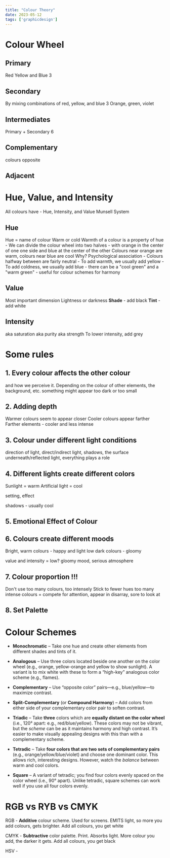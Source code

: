 ```yaml
---
title: "Colour Theory"
date: 2023-05-12
tags: ['graphicdesign']
---
```

# Colour Wheel

## Primary
Red Yellow and Blue
3
## Secondary
By mixing combinations of red, yellow, and blue
3
Orange, green, violet
## Intermediates
Primary + Secondary
6

## Complementary 
colours opposite

## Adjacent


# Hue, Value, and Intensity

All colours have - Hue, Intensity, and Value
Munsell System

## Hue 
Hue = name of colour
Warm or cold
Warmth of a colour is a property of hue
	- We can divide the colour wheel into two halves - 
	  with orange in the center of one one side  and blue at the center of the other   Colours near orange are warm, colours near blue are cool
	  Why? Psychological association
	  - Colours halfway between are fairly neutral
	  - To add warmth, we usually add yellow
	  - To add coldness, we usually add blue
	  - there can be a "cool green" and a "warm green"
	  - useful for colour schemes for harmony

## Value 
Most important dimension
Lightness or darkness 
**Shade** - add black
**Tint** - add white

## Intensity
aka saturation aka purity aka strength
To lower intensity, add grey

# Some rules 

## 1. Every colour affects the other colour 
and how we perceive it. 
Depending on the colour of other elements, the background, etc. something might appear too dark or too small

## 2. Adding depth 
Warmer colours seem to appear closer 
Cooler colours appear farther
Farther elements - cooler and less intense

## 3. Colour under different light conditions
direction of light, direct/indirect light, shadows, the surface underneath/reflected light, everything plays a role

## 4. Different lights create different colors
Sunlight = warm
Artificial light = cool 

setting, effect 

shadows - usually cool

## 5. Emotional Effect of Colour

## 6. Colours create different moods
Bright, warm colours - happy and light
low dark colours - gloomy

value and intensity = low? gloomy mood, serious atmosphere

## 7. Colour proportion !!!
Don't use too many colours, too intensely 
Stick to fewer hues 
too many intense colours = compete for attention, appear in disarray, sore to look at

## 8. Set Palette

# Colour Schemes
-   **Monochromatic** – Take one hue and create other elements from different shades and tints of it.
   
-   **Analogous** – Use three colors located beside one another on the color wheel (e.g., orange, yellow-orange and yellow to show sunlight). A variant is to mix white with these to form a “high-key” analogous color scheme (e.g., flames).    

-   **Complementary** – Use “opposite color” pairs—e.g., blue/yellow—to maximize contrast.

-   **Split-Complementary** (or **Compound Harmony**) – Add colors from either side of your complementary color pair to soften contrast.

-   **Triadic** – Take **three** colors which are **equally distant on the color wheel** (i.e., 120° apart: e.g., red/blue/yellow). These colors may not be vibrant, but the _scheme_ can be as it maintains harmony and high contrast. It’s easier to make visually appealing designs with this than with a complementary scheme.
   
-   **Tetradic** – Take **four colors that are two sets of complementary pairs** (e.g., orange/yellow/blue/violet) and choose one dominant color. This allows rich, interesting designs. However, watch the _balance_ between warm and cool colors.
    
-   **Square** – A variant of tetradic; you find four colors evenly spaced on the color wheel (i.e., 90° apart). Unlike tetradic, square schemes can work well if you use all four colors evenly.

# RGB vs RYB vs CMYK

RGB - **Additive** colour scheme. Used for screens. EMITS light, so more you add colours, gets brighter. Add all colours, you get white

CMYK - **Subtractive** color palette. Print. Absorbs light. More colour you add, the darker it gets. Add all colours, you get black

HSV - 

